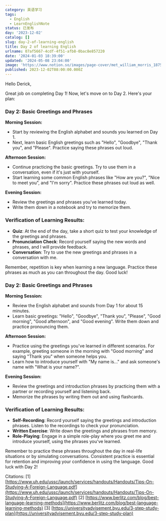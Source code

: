 ```yaml
---
category: 英语学习
tags:
  - English
  - LearnEnglishNote
status: 已发布
day: '2023-12-02'
catalog: []
slug: day-2-of-learning-english
title: Day 2 of learning English
urlname: 07af5667-4cdf-4f51-afb8-0bac8e857220
date: '2024-01-03 18:39:00'
updated: '2024-05-08 23:04:00'
image: 'https://www.notion.so/images/page-cover/met_william_morris_1875.jpg'
published: 2023-12-02T08:00:00.000Z
---
```


Hello Derick,


Great job on completing Day 1! Now, let's move on to Day 2. Here's your plan:


### Day 2: Basic Greetings and Phrases


**Morning Session:**

- Start by reviewing the English alphabet and sounds you learned on Day 1.
- Next, learn basic English greetings such as "Hello", "Goodbye", "Thank you", and "Please". Practice saying these phrases out loud.

**Afternoon Session:**

- Continue practicing the basic greetings. Try to use them in a conversation, even if it's just with yourself.
- Start learning some common English phrases like "How are you?", "Nice to meet you", and "I'm sorry". Practice these phrases out loud as well.

**Evening Session:**

- Review the greetings and phrases you've learned today.
- Write them down in a notebook and try to memorize them.

### Verification of Learning Results:

- **Quiz**: At the end of the day, take a short quiz to test your knowledge of the greetings and phrases.
- **Pronunciation Check**: Record yourself saying the new words and phrases, and I will provide feedback.
- **Conversation**: Try to use the new greetings and phrases in a conversation with me.

Remember, repetition is key when learning a new language. Practice these phrases as much as you can throughout the day. Good luck!


### Day 2: Basic Greetings and Phrases


**Morning Session:**

- Review the English alphabet and sounds from Day 1 for about 15 minutes.
- Learn basic greetings: "Hello", "Goodbye", "Thank you", "Please", "Good morning", "Good afternoon", and "Good evening". Write them down and practice pronouncing them.

**Afternoon Session:**

- Practice using the greetings you've learned in different scenarios. For example, greeting someone in the morning with "Good morning" and saying "Thank you" when someone helps you.
- Learn how to introduce yourself with "My name is..." and ask someone's name with "What is your name?".

**Evening Session:**

- Review the greetings and introduction phrases by practicing them with a partner or recording yourself and listening back.
- Memorize the phrases by writing them out and using flashcards.

### Verification of Learning Results:

- **Self-Recording**: Record yourself saying the greetings and introduction phrases. Listen to the recordings to check your pronunciation.
- **Written Exercise**: Write down the greetings and phrases from memory.
- **Role-Playing**: Engage in a simple role-play where you greet me and introduce yourself, using the phrases you've learned.

Remember to practice these phrases throughout the day in real-life situations or by simulating conversations. Consistent practice is essential for retention and improving your confidence in using the language. Good luck with Day 2!


Citations:
[1] [https://www.uh.edu/ussc/launch/services/handouts/Handouts/Tips-On-Studying-A-Foreign-Language.pdf](https://www.uh.edu/ussc/launch/services/handouts/Handouts/Tips-On-Studying-A-Foreign-Language.pdf)
[2] [https://www.berlitz.com/blog/best-language-learning-methods](https://www.berlitz.com/blog/best-language-learning-methods)
[3] [https://universityadvisement.byu.edu/3-step-study-plan](https://universityadvisement.byu.edu/3-step-study-plan)

